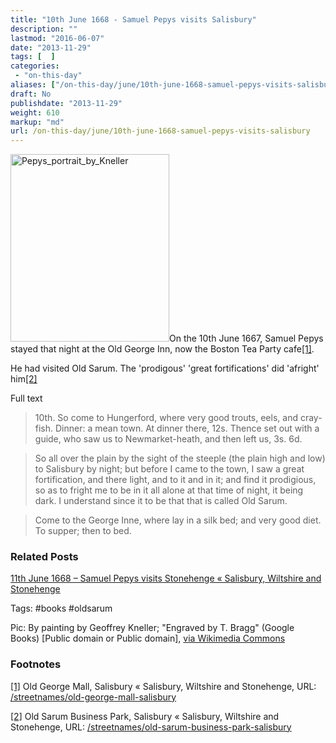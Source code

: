 ```yaml
---
title: "10th June 1668 - Samuel Pepys visits Salisbury"
description: ""
lastmod: "2016-06-07"
date: "2013-11-29"
tags: [  ]
categories: 
 - "on-this-day"
aliases: ["/on-this-day/june/10th-june-1668-samuel-pepys-visits-salisbury"]
draft: No
publishdate: "2013-11-29"
weight: 610
markup: "md"
url: /on-this-day/june/10th-june-1668-samuel-pepys-visits-salisbury
---
```




<a href="/images/Pepys_portrait_by_Kneller.png"><img src="/images/Pepys_portrait_by_Kneller-254x300.png" alt="Pepys_portrait_by_Kneller" width="254" height="300" class="alignright size-medium wp-image-9038" /></a></a>On the 10th June 1667, Samuel Pepys stayed that night at the Old George Inn, now the Boston Tea Party cafe<a name="Source1" href="#Note1">[1]</a>.





He had visited Old Sarum. The 'prodigous' 'great fortifications' did 'afright' him<a name="Source2" href="#Note2">[2]</a>  





Full text


> 


> 10th. So come to Hungerford, where very good trouts, eels, and cray- fish.  Dinner:  a mean town.  At dinner there, 12s.  Thence set out with a guide, who saw us to Newmarket-heath, and then left us, 3s. 6d.  


> 


> So all over the plain by the sight of the steeple (the plain high and low) to Salisbury by night; but before I came to the town, I saw a great fortification, and there light, and to it and in it; and find it prodigious, so as to fright me to be in it all alone at that time of night, it being dark.  I understand since it to be that that is called Old Sarum.  


> 


> Come to the George Inne, where lay in a silk bed; and very good diet.  To supper; then to bed.


> 


> 














<h3>Related Posts</h3>


<a href="/on-this-day/june/11th-june-1668-samuel-pepys-visits-stonehenge">11th June 1668 – Samuel Pepys visits Stonehenge « Salisbury, Wiltshire and Stonehenge</a>





Tags: #books #oldsarum





Pic: By painting by Geoffrey Kneller; "Engraved by T. Bragg" (Google Books) [Public domain or Public domain], <a href="http://commons.wikimedia.org/wiki/File%3APepys_portrait_by_Kneller.png">via Wikimedia Commons</a>


 

### Footnotes

<a  href="#Source1" name="Note1">[1]</a> Old George Mall, Salisbury « Salisbury, Wiltshire and Stonehenge, URL: <a href="/streetnames/old-george-mall-salisbury">/streetnames/old-george-mall-salisbury</a>

<a  href="#Source2" name="Note2">[2]</a> Old Sarum Business Park, Salisbury « Salisbury, Wiltshire and Stonehenge, URL: <a href="/streetnames/old-sarum-business-park-salisbury">/streetnames/old-sarum-business-park-salisbury</a>
